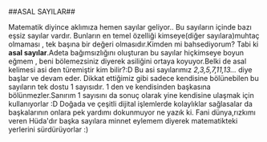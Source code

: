 ##ASAL SAYILAR##

Matematik diyince aklımıza hemen sayılar geliyor..
Bu sayıların içinde bazı eşsiz sayılar vardır.
Bunların en temel özelliği kimseye(diğer sayılara)muhtaç olmaması ,
tek başına bir değeri olmasıdır.Kimden mi bahsediyorum?
Tabi ki **asal sayılar**.Adeta bağımsızlığını oluşturan bu sayılar hiçkimseye boyun eğmem ,
beni bölemezsiniz diyerek asiliğini ortaya koyuyor.Belki de asal kelimesi asi den türemiştir kim bilir?:D 
Bu asi sayılarımız _2,3,5,7,11,13..._ diye başlar ve devam eder.
Dikkat ettiğimiz gibi sadece kendisine bölünebilen bu sayıların tek dostu 1 sayısıdır.
1 den ve kendisinden başkasına bölünmezler.Sanırım 1 sayısını da sonuç olarak yine kendisine ulaşmak için kullanıyorlar :D 
Doğada ve çeşitli dijital işlemlerde kolaylıklar sağlasalar da başkalarının onlara pek yardımı dokunmuyor ne yazık ki.
Fani dünya,rızkımı veren  Hüda'dır başka sayılara minnet eylemem diyerek matematikteki yerlerini sürdürüyorlar :)
 
